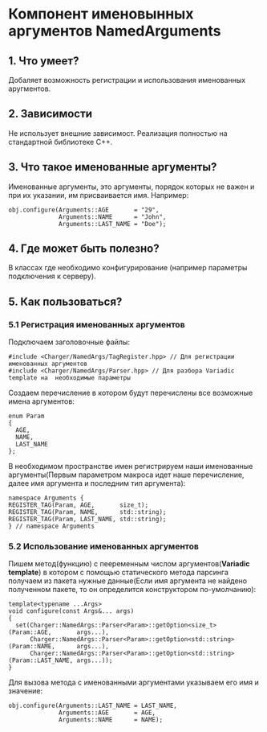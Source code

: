 # Компонент именовынных аргументов NamedArguments

## 1. Что умеет?
Добаляет возможность регистрации и использования именованных аругментов.

## 2. Зависимости
Не использует внешние зависимост. Реализация полностью на стандартной библиотеке C++.

## 3. Что такое именованные аргументы?
Именованные аргументы, это аргументы, порядок которых не важен и при их указании, им присваивается имя. Например:
```
obj.configure(Arguments::AGE       = "29",
              Arguments::NAME      = "John",
              Arguments::LAST_NAME = "Doe");
```

## 4. Где может быть полезно?
В классах где необходимо конфигурирование (например параметры подключения к серверу).

## 5. Как пользоваться?
### 5.1 Регистрация именованных аргументов
Подключаем заголовочные файлы:
```
#include <Charger/NamedArgs/TagRegister.hpp> // Для регистрации именованных аргументов
#include <Charger/NamedArgs/Parser.hpp> // Для разбора Variadic template на  необходимые параметры
```

Создаем перечисление в котором будут перечислены все возможные имена аргументов:
```
enum Param
{
  AGE,
  NAME,
  LAST_NAME
};
```

В необходимом пространстве имен регистрируем наши именованные аргументы(Первым параметром макроса идет наше перечисление, далее имя аргумента и последним тип аргумента):
```
namespace Arguments {
REGISTER_TAG(Param, AGE,       size_t);
REGISTER_TAG(Param, NAME,      std::string);
REGISTER_TAG(Param, LAST_NAME, std::string);
} // namespace Arguments
```

### 5.2 Использование именованных аргументов
Пишем метод(функцию) с пееременным числом аргументов(**Variadic template**) в котором с помощью статического метода парсинга получаем из пакета нужные данные(Если имя аргумента не найдено  полученном пакете, то он определится конструктором по-умолчанию):
```
template<typename ...Args>
void configure(const Args&... args)
{
  set(Charger::NamedArgs::Parser<Param>::getOption<size_t>     (Param::AGE,       args...),
      Charger::NamedArgs::Parser<Param>::getOption<std::string>(Param::NAME,      args...),
      Charger::NamedArgs::Parser<Param>::getOption<std::string>(Param::LAST_NAME, args...));
}
```

Для вызова метода с именованными аргументами указываем его имя и значение:
```
obj.configure(Arguments::LAST_NAME = LAST_NAME,
              Arguments::AGE       = AGE,
              Arguments::NAME      = NAME);
```
